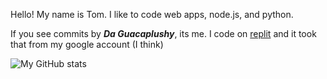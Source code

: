 Hello! My name is Tom. I like to code web apps, node.js, and python.

If you see commits by ***Da Guacaplushy***, its me. I code on [replit](https://repl.it) and it took that from my google account (I think)

![My GitHub stats](https://github-readme-stats.vercel.app/api?username=guacaplushy)

